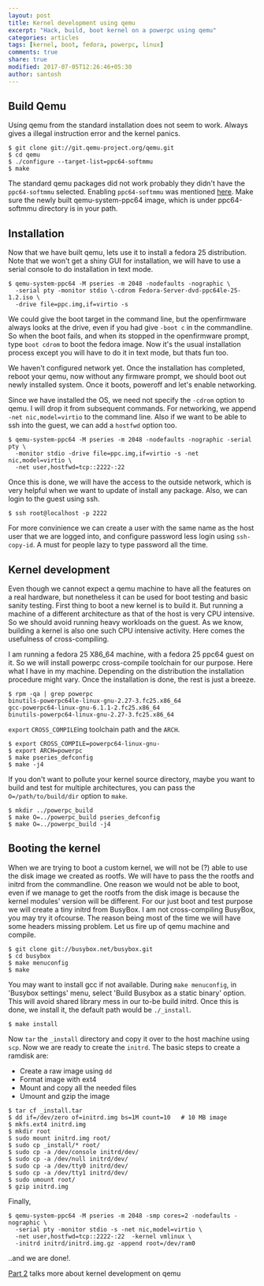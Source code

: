 ```yaml
---
layout: post
title: Kernel development using qemu
excerpt: "Hack, build, boot kernel on a powerpc using qemu"
categories: articles
tags: [kernel, boot, fedora, powerpc, linux]
comments: true
share: true
modified: 2017-07-05T12:26:46+05:30
author: santosh
---
```


## Build Qemu

Using qemu from the standard installation does not seem to work. Always gives a
illegal instruction error and the kernel panics.

```console
$ git clone git://git.qemu-project.org/qemu.git
$ cd qemu
$ ./configure --target-list=ppc64-softmmu
$ make
```

The standard qemu packages did not work probably they didn't have the
`ppc64-softmmu` selected. Enabling `ppc64-softmmu` was
mentioned
[here](http://jk.ozlabs.org/blog/post/157/powerpc-testing-without-powerpc-hardware/).
Make sure the newly built qemu-system-ppc64 image, which is under ppc64-softmmu
directory is in your path.

## Installation

Now that we have built qemu, lets use it to install a fedora 25
distribution. Note that we won't get a shiny GUI for installation, we will have
to use a serial console to do installation in text mode.

```console
$ qemu-system-ppc64 -M pseries -m 2048 -nodefaults -nographic \
  -serial pty -monitor stdio \-cdrom Fedora-Server-dvd-ppc64le-25-1.2.iso \
  -drive file=ppc.img,if=virtio -s
```

We could give the boot target in the command line, but the openfirmware
always looks at the drive, even if you had give `-boot c` in the commandline. So
when the boot fails, and when its stopped in the openfirmware prompt, type `boot
cdrom` to boot the fedora image. Now it's the usual installation process except
you will have to do it in text mode, but thats fun too.

We haven't configured network yet. Once the installation has completed, reboot
your qemu, now without any firmware prompt, we should boot out newly installed
system. Once it boots, poweroff and let's enable networking.

Since we have installed the OS, we need not specify the `-cdrom` option to
qemu. I will drop it from subsequent commands. For networking, we append `-net
nic,model=virtio` to the command line. Also if we want to be able to ssh into
the guest, we can add a `hostfwd` option too.

```console
$ qemu-system-ppc64 -M pseries -m 2048 -nodefaults -nographic -serial pty \
  -monitor stdio -drive file=ppc.img,if=virtio -s -net nic,model=virtio \
  -net user,hostfwd=tcp::2222-:22
```

Once this is done, we will have the access to the outside network, which is very
helpful when we want to update of install any package. Also, we can login to the
guest using ssh.

```console
$ ssh root@localhost -p 2222
```

For more convinience we can create a user with the same name as the host user
that we are logged into, and configure password less login using
`ssh-copy-id`. A must for people lazy to type password all the time.

## Kernel development

Even though we cannot expect a qemu machine to have all the features on a real
hardware, but nonetheless it can be used for boot testing and basic sanity
testing. First thing to boot a new kernel is to build it. But running a machine
of a different architecture as that of the host is very CPU intensive. So we
should avoid running heavy workloads on the guest. As we know, building a kernel
is also one such CPU intensive activity. Here comes the usefulness of
cross-compiling.

I am running a fedora 25 X86_64 machine, with a fedora 25 ppc64 guest on it. So
we will install powerpc cross-compile toolchain for our purpose. Here what I
have in my machine. Depending on the distribution the installation procedure
might vary. Once the installation is done, the rest is just a breeze.

```console
$ rpm -qa | grep powerpc
binutils-powerpc64le-linux-gnu-2.27-3.fc25.x86_64
gcc-powerpc64-linux-gnu-6.1.1-2.fc25.x86_64
binutils-powerpc64-linux-gnu-2.27-3.fc25.x86_64
```

`export` `CROSS_COMPILE`ing toolchain path and the `ARCH`.

```console
$ export CROSS_COMPILE=powerpc64-linux-gnu-
$ export ARCH=powerpc
$ make pseries_defconfig
$ make -j4
```

If you don't want to pollute your kernel source directory, maybe you want to
build and test for multiple architectures, you can pass the
`O=/path/to/build/dir` option to `make`.

```console
$ mkdir ../powerpc_build
$ make O=../powerpc_build pseries_defconfig
$ make O=../powerpc_build -j4
```

## Booting the kernel

When we are trying to boot a custom kernel, we will not be (?) able to use the
disk image we created as rootfs. We will have to pass the the rootfs and initrd
from the commandline. One reason we would not be able to boot, even if we manage
to get the rootfs from the disk image is because the kernel modules' version
will be different. For our just boot and test purpose we will create a tiny
initrd from BusyBox. I am not cross-compiling BusyBox, you may try it
ofcourse. The reason being most of the time we will have some headers missing
problem. Let us fire up of qemu machine and compile.

```console
$ git clone git://busybox.net/busybox.git
$ cd busybox
$ make menuconfig
$ make
```

You may want to install gcc if not available. During `make menuconfig`, in
'Busybox settings' menu, select 'Build Busybox as a static binary' option. This
will avoid shared library mess in our to-be build initrd. Once this is done, we
install it, the default path would be `./_install`.

```console
$ make install
```

Now `tar` the `_install` directory and copy it over to the host machine using
`scp`. Now we are ready to create the `initrd`. The basic steps to create a
ramdisk are:

  - Create a raw image using `dd`
  - Format image with ext4
  - Mount and copy all the needed files
  - Umount and gzip the image

```console
$ tar cf _install.tar
$ dd if=/dev/zero of=initrd.img bs=1M count=10   # 10 MB image
$ mkfs.ext4 initrd.img
$ mkdir root
$ sudo mount initrd.img root/
$ sudo cp _install/* root/
$ sudo cp -a /dev/console initrd/dev/
$ sudo cp -a /dev/null initrd/dev/
$ sudo cp -a /dev/tty0 initrd/dev/
$ sudo cp -a /dev/tty1 initrd/dev/
$ sudo umount root/
$ gzip initrd.img
```

Finally,

```console
$ qemu-system-ppc64 -M pseries -m 2048 -smp cores=2 -nodefaults -nographic \
  -serial pty -monitor stdio -s -net nic,model=virtio \
  -net user,hostfwd=tcp::2222-:22  -kernel vmlinux \
  -initrd initrd/initrd.img.gz -append root=/dev/ram0
```

..and we are done!.

[Part 2](/articles/powerpc-kernel-development-on-qemu-2/) talks more about kernel development on qemu
